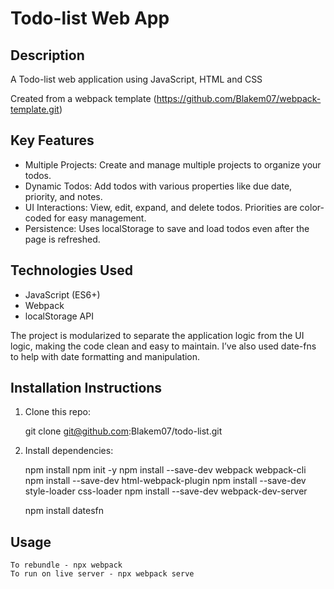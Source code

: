 # Todo-list Web App

## Description

A Todo-list web application using JavaScript, HTML and CSS

Created from a webpack template (https://github.com/Blakem07/webpack-template.git)

## Key Features

- Multiple Projects: Create and manage multiple projects to organize your todos.
- Dynamic Todos: Add todos with various properties like due date, priority, and notes.
- UI Interactions: View, edit, expand, and delete todos. Priorities are color-coded for easy management.
- Persistence: Uses localStorage to save and load todos even after the page is refreshed.

## Technologies Used

- JavaScript (ES6+)
- Webpack
- localStorage API

The project is modularized to separate the application logic from the UI logic, making the code clean and easy to maintain. I’ve also used date-fns to help with date formatting and manipulation.

## Installation Instructions

1. Clone this repo:

   git clone git@github.com:Blakem07/todo-list.git

2. Install dependencies:

   npm install
   npm init -y
   npm install --save-dev webpack webpack-cli
   npm install --save-dev html-webpack-plugin
   npm install --save-dev style-loader css-loader
   npm install --save-dev webpack-dev-server

   npm install datesfn

## Usage

    To rebundle - npx webpack
    To run on live server - npx webpack serve
